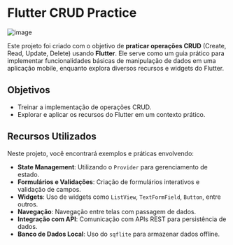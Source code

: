 # Flutter CRUD Practice 
![image](https://github.com/user-attachments/assets/683b47ec-0e8b-4197-aecc-d988936c82a2)

Este projeto foi criado com o objetivo de **praticar operações CRUD** (Create, Read, Update, Delete) usando **Flutter**. Ele serve como um guia prático para implementar funcionalidades básicas de manipulação de dados em uma aplicação mobile, enquanto explora diversos recursos e widgets do Flutter.

## Objetivos

- Treinar a implementação de operações CRUD.
- Explorar e aplicar os recursos do Flutter em um contexto prático.

## Recursos Utilizados

Neste projeto, você encontrará exemplos e práticas envolvendo:

- **State Management**: Utilizando o `Provider` para gerenciamento de estado.
- **Formulários e Validações**: Criação de formulários interativos e validação de campos.
- **Widgets**: Uso de widgets como `ListView`, `TextFormField`, `Button`, entre outros.
- **Navegação**: Navegação entre telas com passagem de dados.
- **Integração com API**: Comunicação com APIs REST para persistência de dados.
- **Banco de Dados Local**: Uso do `sqflite` para armazenar dados offline.
